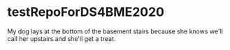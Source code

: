 # testRepoForDS4BME2020

My dog lays at the bottom of the basement stairs because she knows we'll call her upstairs and she'll get a treat.
